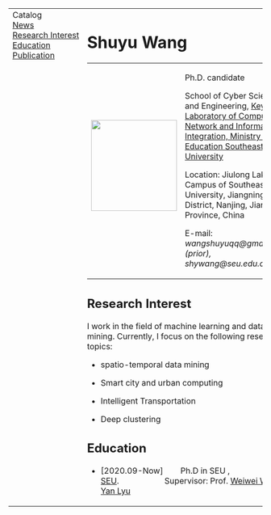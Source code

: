 <!DOCTYPE html PUBLIC "-//W3C//DTD XHTML 1.1//EN"
  "http://www.w3.org/TR/xhtml11/DTD/xhtml11.dtd">
<html xmlns="http://www.w3.org/1999/xhtml" xml:lang="en">
<head>
<meta name="generator" content="jemdoc, see http://jemdoc.jaboc.net/" />
<meta http-equiv="Content-Type" content="text/html;charset=utf-8" />
<link rel="stylesheet" href="jemdoc.css" type="text/css" />
<title>Shuyu Wang </title>
</head>
<body>
<table summary="Table for page layout." id="tlayout">
<tr valign="top">
<td id="layout-menu">
<div class="menu-category">Catalog</div>
<div class="menu-item"><a href="index.html#news">News</a></div>
<div class="menu-item"><a href="index.html#researchinterest">Research&nbsp;Interest</a></div>
<div class="menu-item"><a href="index.html#education">Education</a></div>
<div class="menu-item"><a href="index.html#pub">Publication</a></div>
</td>
<td id="layout-content">
<div id="toptitle">
<h1>Shuyu Wang </h1>
</div>
<table class="imgtable"><tr><td>
<a href="http://wangshuyu.github.io"><img src= alt="^-^" width="170px" height="180px" /></a>&nbsp;</td>
<td align="left"><p>Ph.D. candidate<br /> </p>
<p>School of Cyber Science and Engineering, <a href="https://cse.seu.edu.cn/edulab/main.htm/">Key Laboratory of Computer Network and Information Integration, Ministry of Education
Southeast University</a><br /></p>
<p>Location: Jiulong Lake Campus of Southeast University, Jiangning District, Nanjing, Jiangsu Province, China <br /> </p>
<p>E-mail: <i>wangshuyuqq@gmail.com (prior), shywang@seu.edu.cn</i> <br /></p>
</td></tr></table>

<h2>Research Interest</h2>
<p><a id="researchinterest" name="researchinterest" class="anchor"> </a>
I work in the field of machine learning and data mining. Currently, I focus on the following research topics:</p>
<ul>
<li><p>spatio-temporal data mining</p>
</li>
<li><p>Smart city and urban computing</p>
</li>
<li><p>Intelligent Transportation</p>
</li>
<li><p>Deep clustering</p>

</ul>
<h2>Education</h2>
<p><a id="education" name="education" class="anchor"> </a></p>
<ul>
<li><p>[2020.09-Now]&nbsp;&nbsp;&nbsp;&nbsp;&nbsp;&nbsp;&nbsp;&nbsp;Ph.D in SEU , <a href="https://www.seu.edu.cn//">SEU</a>.&nbsp;&nbsp;&nbsp;&nbsp;&nbsp;&nbsp;&nbsp;&nbsp;&nbsp;&nbsp;&nbsp;&nbsp;&nbsp;&nbsp;&nbsp;&nbsp;&nbsp;&nbsp;&nbsp;&nbsp;&nbsp;Supervisor: Prof. <a href="https://cse.seu.edu.cn/2019/0103/c23024a257230/pagem.htm/">Weiwei Wu</a>&amp; <a href="https://cse.seu.edu.cn/2020/1029/c23024a351517/pagem.htm/">Yan Lyu </a></p>

</ul>


</ol>
</td>
</tr>
</table>
</body>
</html>
